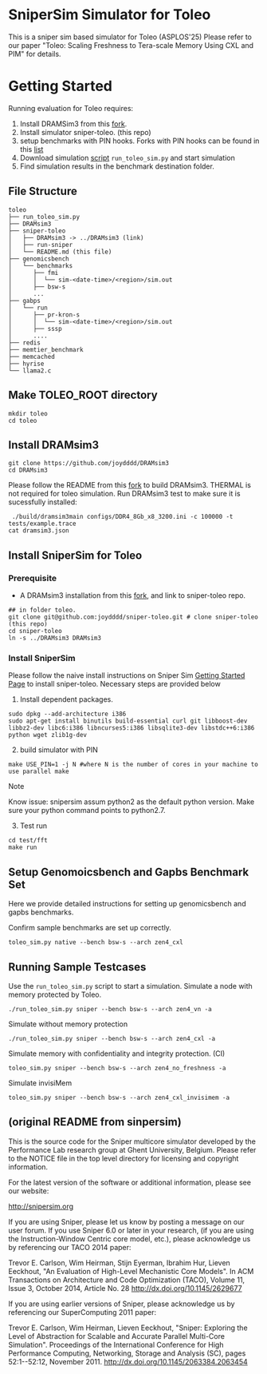 # SniperSim Simulator for Toleo 
This is a sniper sim based simulator for Toleo (ASPLOS'25) Please refer to our paper "Toleo: Scaling Freshness to Tera-scale Memory
Using CXL and PIM" for details. 

# Getting Started
Running evaluation for Toleo requires: 
1. Install DRAMSim3 from this [fork](https://github.com/joydddd/DRAMsim3). 
2. Install simulator sniper-toleo. (this repo) 
3. setup benchmarks with PIN hooks. Forks with PIN hooks can be found in this [list](https://github.com/stars/joydddd/lists/toleo)
4. Download simulation [script](https://raw.githubusercontent.com/joydddd/VNserver_spec/main/run_toleo_sim.py) `run_toleo_sim.py` and start simulation
5. Find simulation results in the benchmark destination folder.


## File Structure
```
toleo
├── run_toleo_sim.py
├── DRAMsim3
├── sniper-toleo
│   ├── DRAMsim3 -> ../DRAMsim3 (link)
│   ├── run-sniper
│   └── README.md (this file)
├── genomicsbench
│   └── benchmarks
│      ├── fmi
│      │  └── sim-<date-time>/<region>/sim.out
│      ├── bsw-s
│      ...
├── gabps
│   └── run
│      ├── pr-kron-s
│      │  └── sim-<date-time>/<region>/sim.out
│      ├── sssp
│      ....
├── redis
├── memtier_benchmark
├── memcached
├── hyrise
└── llama2.c
```

## Make TOLEO_ROOT directory
```
mkdir toleo
cd toleo
```

## Install DRAMsim3
```
git clone https://github.com/joydddd/DRAMsim3
cd DRAMsim3
```
Please follow the README from this [fork](https://github.com/joydddd/DRAMsim3) to build DRAMsim3. THERMAL is not required for toleo simulation. 
Run DRAMsim3 test to make sure it is sucessfully installed:
```
 ./build/dramsim3main configs/DDR4_8Gb_x8_3200.ini -c 100000 -t tests/example.trace
cat dramsim3.json
```

## Install SniperSim for Toleo
### Prerequisite
- A DRAMsim3 installation from this [fork](https://github.com/joydddd/DRAMsim3), and link to sniper-toleo repo.
```
## in folder toleo. 
git clone git@github.com:joydddd/sniper-toleo.git # clone sniper-toleo (this repo)
cd sniper-toleo
ln -s ../DRAMsim3 DRAMsim3
```

### Install SniperSim
Please follow the naive install instructions on Sniper Sim [Getting Started Page](https://snipersim.org/w/Getting_Started) to install sniper-toleo. Necessary steps are provided below

1. Install dependent packages.
```
sudo dpkg --add-architecture i386
sudo apt-get install binutils build-essential curl git libboost-dev libbz2-dev libc6:i386 libncurses5:i386 libsqlite3-dev libstdc++6:i386 python wget zlib1g-dev
```

2. build simulator with PIN
```
make USE_PIN=1 -j N #where N is the number of cores in your machine to use parallel make
```
> [!NOTE]
> Know issue: snipersim assum python2 as the default python version. Make sure your python command points to python2.7.

3. Test run
```
cd test/fft
make run
```

## Setup Genomoicsbench and Gapbs Benchmark Set
Here we provide detailed instructions for setting up genomicsbench and gapbs benchmarks. 


Confirm sample benchmarks are set up correctly. 
```
toleo_sim.py native --bench bsw-s --arch zen4_cxl
```

## Running Sample Testcases 
Use the `run_toleo_sim.py` script to start a simulation. 
Simulate a node with memory protected by Toleo. 
```
./run_toleo_sim.py sniper --bench bsw-s --arch zen4_vn -a
```
Simulate without memory protection
```
./run_toleo_sim.py sniper --bench bsw-s --arch zen4_cxl -a
```
Simulate memory with confidentiality and integrity protection. (CI) 
```
toleo_sim.py sniper --bench bsw-s --arch zen4_no_freshness -a
```
Simulate invisiMem
```
toleo_sim.py sniper --bench bsw-s --arch zen4_cxl_invisimem -a
```




(original README from sinpersim) 
-------------------------------------------------------------------------

This is the source code for the Sniper multicore simulator developed
by the Performance Lab research group at Ghent University, Belgium.
Please refer to the NOTICE file in the top level directory for
licensing and copyright information.

For the latest version of the software or additional information, please
see our website:

http://snipersim.org

If you are using Sniper, please let us know by posting a message on
our user forum.  If you use Sniper 6.0 or later in your research,
(if you are using the Instruction-Window Centric core model, etc.),
please acknowledge us by referencing our TACO 2014 paper:

Trevor E. Carlson, Wim Heirman, Stijn Eyerman, Ibrahim Hur, Lieven
Eeckhout, "An Evaluation of High-Level Mechanistic Core Models".
In ACM Transactions on Architecture and Code Optimization (TACO),
Volume 11, Issue 3, October 2014, Article No. 28
http://dx.doi.org/10.1145/2629677

If you are using earlier versions of Sniper, please acknowledge
us by referencing our SuperComputing 2011 paper:

Trevor E. Carlson, Wim Heirman, Lieven Eeckhout, "Sniper: Exploring
the Level of Abstraction for Scalable and Accurate Parallel Multi-Core
Simulation". Proceedings of the International Conference for High
Performance Computing, Networking, Storage and Analysis (SC),
pages 52:1--52:12, November 2011.
http://dx.doi.org/10.1145/2063384.2063454
